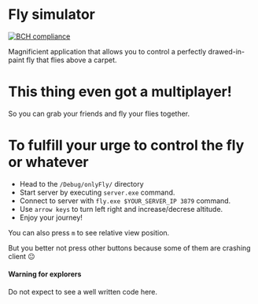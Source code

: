 # Fly simulator

[![BCH compliance](https://bettercodehub.com/edge/badge/Badrpas/Fly-simulator?branch=master)](https://bettercodehub.com/)

Magnificient application that allows you to control a perfectly drawed-in-paint fly that flies above a carpet.

# This thing even got a multiplayer!
So you can grab your friends and fly your flies together.


# To fulfill your urge to control the fly or whatever
- Head to the `/Debug/onlyFly/` directory
- Start server by executing `server.exe` command.
- Connect to server with `fly.exe $YOUR_SERVER_IP 3879` command.
- Use `arrow keys` to turn left right and increase/decrese altitude.
- Enjoy your journey!

You can also press `m` to see relative view position.

But you better not press other buttons because some of them are crashing client :neutral_face:

#### Warning for explorers
Do not expect to see a well written code here.
